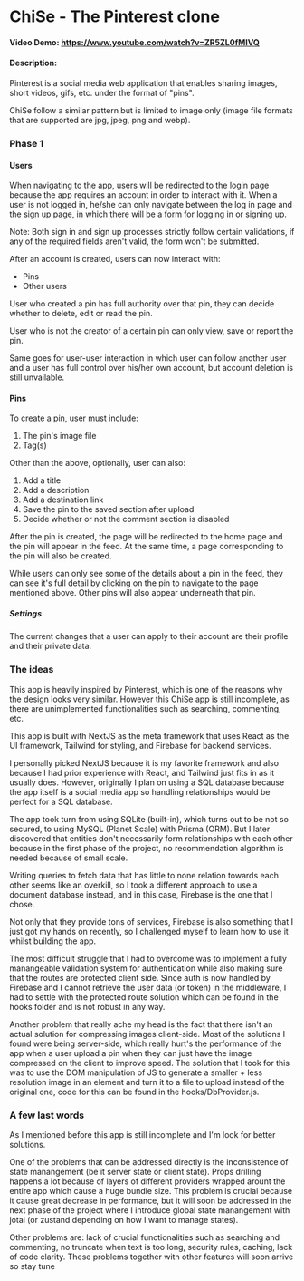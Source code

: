 # ChiSe - The Pinterest clone
#### Video Demo:  https://www.youtube.com/watch?v=ZR5ZL0fMIVQ
#### Description:
Pinterest is a social media web application that enables sharing images, short videos, gifs, etc. under the format of "pins".

ChiSe follow a similar pattern but is limited to image only (image file formats that are supported are jpg, jpeg, png and webp).

### Phase 1
#### Users
When navigating to the app, users will be redirected to the login page because the app requires an account in order to interact with it. When a user is not logged in, he/she can only navigate between the log in page and the sign up page, in which there will be a form for logging in or signing up.

Note: Both sign in and sign up processes strictly follow certain validations, if any of the required fields aren't valid, the form won't be submitted.

After an account is created, users can now interact with:
- Pins
- Other users

User who created a pin has full authority over that pin, they can decide whether to delete, edit or read the pin.

User who is not the creator of a certain pin can only view, save or report the pin.

Same goes for user-user interaction in which user can follow another user and a user has full control over his/her own account, but account deletion is still unvailable.

#### Pins
To create a pin, user must include:
1. The pin's image file
2. Tag(s)

Other than the above, optionally, user can also:
1. Add a title
2. Add a description
3. Add a destination link
4. Save the pin to the saved section after upload
5. Decide whether or not the comment section is disabled

After the pin is created, the page will be redirected to the home page and the pin will appear in the feed. At the same time, a page corresponding to the pin will also be created.

While users can only see some of the details about a pin in the feed, they can see it's full detail by clicking on the pin to navigate to the page mentioned above. Other pins will also appear underneath that pin.

##### Settings
The current changes that a user can apply to their account are their profile and their private data.

### The ideas
This app is heavily inspired by Pinterest, which is one of the reasons why the design looks very similar. However this ChiSe app is still incomplete, as there are unimplemented functionalities such as searching, commenting, etc.

This app is built with NextJS as the meta framework that uses React as the UI framework, Tailwind for styling, and Firebase for backend services.

I personally picked NextJS because it is my favorite framework and also because I had prior experience with React, and Tailwind just fits in as it usually does. However, originally I plan on using a SQL database because the app itself is a social media app so handling relationships would be perfect for a SQL database.

The app took turn from using SQLite (built-in), which turns out to be not so secured, to using MySQL (Planet Scale) with Prisma (ORM). But I later discovered that entities don't necessarily form relationships with each other because in the first phase of the project, no recommendation algorithm is needed because of small scale.

Writing queries to fetch data that has little to none relation towards each other seems like an overkill, so I took a different approach to use a document database instead, and in this case, Firebase is the one that I chose.

Not only that they provide tons of services, Firebase is also something that I just got my hands on recently, so I challenged myself to learn how to use it whilst building the app.

The most difficult struggle that I had to overcome was to implement a fully manangeable validation system for authentication while also making sure that the routes are protected client side. Since auth is now handled by Firebase and I cannot retrieve the user data (or token) in the middleware, I had to settle with the protected route solution which can be found in the hooks folder and is not robust in any way.

Another problem that really ache my head is the fact that there isn't an actual solution for compressing images client-side. Most of the solutions I found were being server-side, which really hurt's the performance of the app when a user upload a pin when they can just have the image compressed on the client to improve speed. The solution that I took for this was to use the DOM manipulation of JS to generate a smaller + less resolution image in an element and turn it to a file to upload instead of the original one, code for this can be found in the hooks/DbProvider.js.

### A few last words
As I mentioned before this app is still incomplete and I'm look for better solutions.

One of the problems that can be addressed directly is the inconsistence of state manangement (be it server state or client state). Props drilling happens a lot because of layers of different providers wrapped arount the entire app which cause a huge bundle size. This problem is crucial because it cause great decrease in performance, but it will soon be addressed in the next phase of the project where I introduce global state manangement with jotai (or zustand depending on how I want to manage states).

Other problems are: lack of crucial functionalities such as searching and commenting, no truncate when text is too long, security rules, caching, lack of code clarity. These problems together with other features will soon arrive so stay tune
